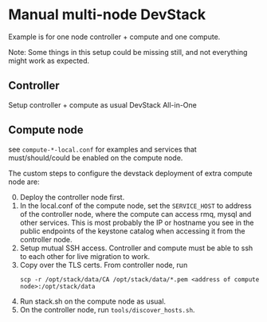 # Manual multi-node DevStack

Example is for one node controller + compute and one compute.

Note: Some things in this setup could be missing still, and not everything
might work as expected.

## Controller

Setup controller + compute as usual DevStack All-in-One

## Compute node

see `compute-*-local.conf` for examples and services that must/should/could
be enabled on the compute node.

The custom steps to configure the devstack deployment of extra compute node
are:

0. Deploy the controller node first.
1. In the local.conf of the compute node, set the `SERVICE_HOST`
   to address of the controller node, where the compute can access
   rmq, mysql and other services.
   This is most probably the IP or hostname you see in the public endpoints
   of the keystone catalog when accessing it from the controller node.
2. Setup mutual SSH access. Controller and compute must be able to ssh to each
   other for live migration to work.
3. Copy over the TLS certs. From controller node, run
   ```
   scp -r /opt/stack/data/CA /opt/stack/data/*.pem <address of compute node>:/opt/stack/data
   ```
4. Run stack.sh on the compute node as usual.
5. On the controller node, run `tools/discover_hosts.sh`.
